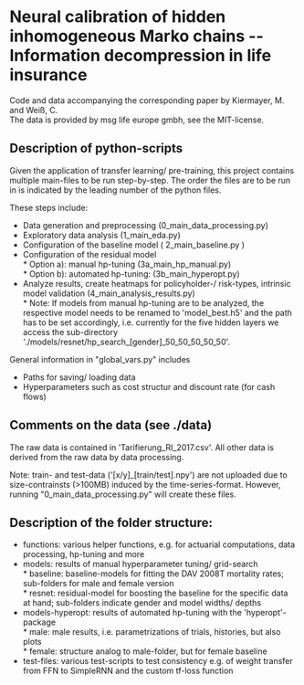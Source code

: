# Neural calibration of hidden inhomogeneous Marko chains -- Information decompression in life insurance
Code and data accompanying the corresponding paper by Kiermayer, M. and Weiß, C. <br/>
The data is provided by msg life europe gmbh, see the MIT-license.<br/>


## Description of python-scripts
Given the application of transfer learning/ pre-training, this project contains multiple main-files to be run step-by-step. The order the files are to be run in is indicated by the leading number of the python files. <br/>

These steps include:
  - Data generation and preprocessing (0_main_data_processing.py)<br/>
  - Exploratory data analysis (1_main_eda.py)
  - Configuration of the baseline model ( 2_main_baseline.py )<br/>
  - Configuration of the residual model <br/>
        * Option a): manual hp-tuning (3a_main_hp_manual.py)<br/>
        * Option b): automated hp-tuning: (3b_main_hyperopt.py)<br/>
  - Analyze results, create heatmaps for policyholder-/ risk-types, intrinsic model validation (4_main_analysis_results.py) <br/>
        * Note: If models from manual hp-tuning are to be analyzed, the respective model needs to be renamed to 'model_best.h5' and the path has to be set accordingly, i.e. currently for the five hidden layers we access the sub-directory './models/resnet/hp_search_[gender]_50_50_50_50_50'.<br/>
  
General information in "global_vars.py" includes<br/>
  - Paths for saving/ loading data<br/>
  - Hyperparameters such as cost structur and discount rate  (for cash flows)<br/>


## Comments on the data (see ./data)

The raw data is contained in 'Tarifierung_RI_2017.csv'. All other data is derived from the raw data by data processing.<br/>

Note: train- and test-data ('[x/y]_[train/test].npy') are not uploaded due to size-contrainsts (>100MB) induced by the time-series-format. However, running "0_main_data_processing.py" will create these files.
  

## Description of the folder structure:
  
  - functions: various helper functions, e.g. for actuarial computations, data processing, hp-tuning and more <br/>
  - models: results of manual hyperparameter tuning/ grid-search <br/>
        * baseline: baseline-models for fitting the DAV 2008T mortality rates; sub-folders for male and female version <br/>
        * resnet: residual-model for boosting the baseline for the specific data at hand; sub-folders indicate gender and model widths/ depths <br/>
  - models-hyperopt: results of automated hp-tuning with the 'hyperopt'-package <br/>
        * male: male results, i.e. parametrizations of trials, histories, but also plots <br/>
        * female: structure analog to male-folder, but for female baseline <br/>
   - test-files: various test-scripts to test consistency e.g. of weight transfer from FFN to SimpleRNN and the custom tf-loss function<br/>

